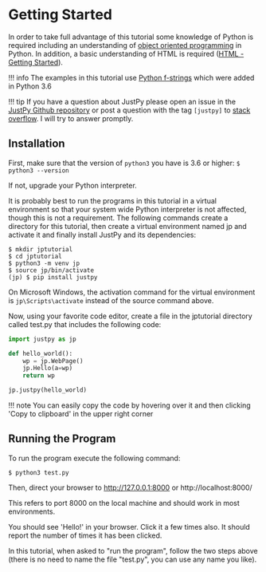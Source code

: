# Getting Started

In order to take full advantage of this tutorial some knowledge of Python is required including an understanding
of [object oriented programming](https://docs.python.org/3/tutorial/classes.html) in Python. 
In addition, a basic understanding of HTML is required ([HTML - Getting Started](https://developer.mozilla.org/en-US/docs/Learn/HTML/Introduction_to_HTML/Getting_started)). 

!!! info
    The examples in this tutorial use [Python f-strings](https://realpython.com/python-f-strings/) which were added in Python 3.6

!!! tip
    If you have a question about JustPy please open an issue in the [JustPy Github repository](https://github.com/elimintz/justpy) or post a question with the tag `[justpy]` to [stack overflow](https://stackoverflow.com/). I will try to answer promptly.

## Installation

First, make sure that the version of `python3` you have is 3.6 or higher:
`$ python3 --version`

If not, upgrade your Python interpreter.

It is probably best to run the programs in this tutorial in a virtual environment so that your system wide Python interpreter is not affected, though this is not a requirement.
The following commands create a directory for this tutorial, then create a virtual environment named jp and activate it and finally install JustPy and its dependencies:

```
$ mkdir jptutorial
$ cd jptutorial
$ python3 -m venv jp
$ source jp/bin/activate
(jp) $ pip install justpy
```

On Microsoft Windows, the activation command for the virtual environment is `jp\Scripts\activate` instead of the source command above.

Now, using your favorite code editor, create a file in the jptutorial directory called test.py that includes the following code:

```python
import justpy as jp

def hello_world():
    wp = jp.WebPage()
    jp.Hello(a=wp)
    return wp

jp.justpy(hello_world)
```

!!! note
    You can easily copy the code by hovering over it and then clicking 'Copy to clipboard' in the upper right corner

## Running the Program

To run the program execute the following command:

```
$ python3 test.py
```

Then, direct your browser to http://127.0.0.1:8000 or http://localhost:8000/ 

This refers to port 8000 on the local machine and should work in most environments. 

You should see 'Hello!' in your browser. Click it a few times also. It should report the number of times it has been clicked. 

In this tutorial, when asked to "run the program", follow the two steps above (there is no need to name the file "test.py", you can use any name you like). 



